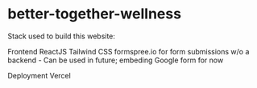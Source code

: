 # better-together-wellness

Stack used to build this website: 

Frontend 
ReactJS
Tailwind CSS
formspree.io for form submissions w/o a backend - Can be used in future; embeding Google form for now

Deployment
Vercel 
